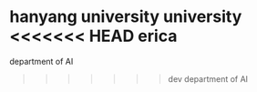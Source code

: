 hanyang
university
university
<<<<<<< HEAD
erica
=======
department of AI
>>>>>>> dev
department of AI

